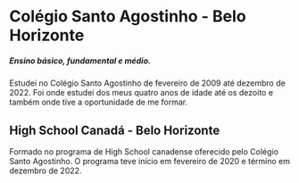 # Colégio Santo Agostinho - Belo Horizonte

##### Ensino básico, fundamental e médio.

Estudei no Colégio Santo Agostinho de fevereiro de 2009 até dezembro de 2022. Foi onde estudei dos meus quatro anos de idade até os dezoito e também onde tive a oportunidade de me formar.

## High School Canadá - Belo Horizonte

Formado no programa de High School canadense oferecido pelo Colégio Santo Agostinho. O programa teve início em fevereiro de 2020 e término em dezembro de 2022.